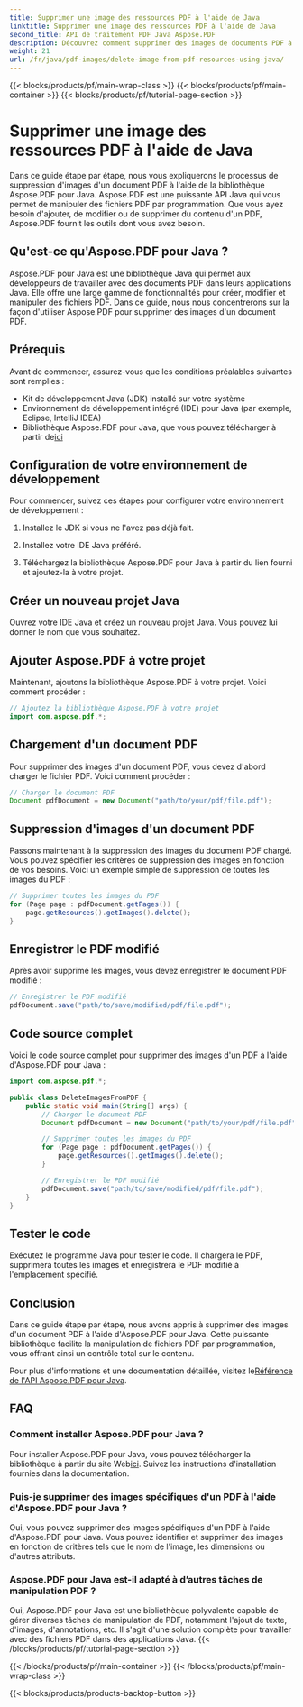 ```yaml
---
title: Supprimer une image des ressources PDF à l'aide de Java
linktitle: Supprimer une image des ressources PDF à l'aide de Java
second_title: API de traitement PDF Java Aspose.PDF
description: Découvrez comment supprimer des images de documents PDF à l'aide d'Aspose.PDF pour Java. Guide étape par étape avec code source pour une manipulation efficace des PDF.
weight: 21
url: /fr/java/pdf-images/delete-image-from-pdf-resources-using-java/
---
```


{{< blocks/products/pf/main-wrap-class >}}
{{< blocks/products/pf/main-container >}}
{{< blocks/products/pf/tutorial-page-section >}}

# Supprimer une image des ressources PDF à l'aide de Java


Dans ce guide étape par étape, nous vous expliquerons le processus de suppression d'images d'un document PDF à l'aide de la bibliothèque Aspose.PDF pour Java. Aspose.PDF est une puissante API Java qui vous permet de manipuler des fichiers PDF par programmation. Que vous ayez besoin d'ajouter, de modifier ou de supprimer du contenu d'un PDF, Aspose.PDF fournit les outils dont vous avez besoin.

## Qu'est-ce qu'Aspose.PDF pour Java ?

Aspose.PDF pour Java est une bibliothèque Java qui permet aux développeurs de travailler avec des documents PDF dans leurs applications Java. Elle offre une large gamme de fonctionnalités pour créer, modifier et manipuler des fichiers PDF. Dans ce guide, nous nous concentrerons sur la façon d'utiliser Aspose.PDF pour supprimer des images d'un document PDF.

## Prérequis

Avant de commencer, assurez-vous que les conditions préalables suivantes sont remplies :

- Kit de développement Java (JDK) installé sur votre système
- Environnement de développement intégré (IDE) pour Java (par exemple, Eclipse, IntelliJ IDEA)
-  Bibliothèque Aspose.PDF pour Java, que vous pouvez télécharger à partir de[ici](https://releases.aspose.com/pdf/java/)

## Configuration de votre environnement de développement

Pour commencer, suivez ces étapes pour configurer votre environnement de développement :

1. Installez le JDK si vous ne l'avez pas déjà fait.

2. Installez votre IDE Java préféré.

3. Téléchargez la bibliothèque Aspose.PDF pour Java à partir du lien fourni et ajoutez-la à votre projet.

## Créer un nouveau projet Java

Ouvrez votre IDE Java et créez un nouveau projet Java. Vous pouvez lui donner le nom que vous souhaitez.

## Ajouter Aspose.PDF à votre projet

Maintenant, ajoutons la bibliothèque Aspose.PDF à votre projet. Voici comment procéder :

```java
// Ajoutez la bibliothèque Aspose.PDF à votre projet
import com.aspose.pdf.*;
```

## Chargement d'un document PDF

Pour supprimer des images d'un document PDF, vous devez d'abord charger le fichier PDF. Voici comment procéder :

```java
// Charger le document PDF
Document pdfDocument = new Document("path/to/your/pdf/file.pdf");
```

## Suppression d'images d'un document PDF

Passons maintenant à la suppression des images du document PDF chargé. Vous pouvez spécifier les critères de suppression des images en fonction de vos besoins. Voici un exemple simple de suppression de toutes les images du PDF :

```java
// Supprimer toutes les images du PDF
for (Page page : pdfDocument.getPages()) {
    page.getResources().getImages().delete();
}
```

## Enregistrer le PDF modifié

Après avoir supprimé les images, vous devez enregistrer le document PDF modifié :

```java
// Enregistrer le PDF modifié
pdfDocument.save("path/to/save/modified/pdf/file.pdf");
```

## Code source complet

Voici le code source complet pour supprimer des images d'un PDF à l'aide d'Aspose.PDF pour Java :

```java
import com.aspose.pdf.*;

public class DeleteImagesFromPDF {
    public static void main(String[] args) {
        // Charger le document PDF
        Document pdfDocument = new Document("path/to/your/pdf/file.pdf");

        // Supprimer toutes les images du PDF
        for (Page page : pdfDocument.getPages()) {
            page.getResources().getImages().delete();
        }

        // Enregistrer le PDF modifié
        pdfDocument.save("path/to/save/modified/pdf/file.pdf");
    }
}
```

## Tester le code

Exécutez le programme Java pour tester le code. Il chargera le PDF, supprimera toutes les images et enregistrera le PDF modifié à l'emplacement spécifié.

## Conclusion

Dans ce guide étape par étape, nous avons appris à supprimer des images d'un document PDF à l'aide d'Aspose.PDF pour Java. Cette puissante bibliothèque facilite la manipulation de fichiers PDF par programmation, vous offrant ainsi un contrôle total sur le contenu.

 Pour plus d'informations et une documentation détaillée, visitez le[Référence de l'API Aspose.PDF pour Java](https://reference.aspose.com/pdf/java/).

## FAQ

### Comment installer Aspose.PDF pour Java ?

 Pour installer Aspose.PDF pour Java, vous pouvez télécharger la bibliothèque à partir du site Web[ici](https://releases.aspose.com/pdf/java/). Suivez les instructions d'installation fournies dans la documentation.

### Puis-je supprimer des images spécifiques d'un PDF à l'aide d'Aspose.PDF pour Java ?

Oui, vous pouvez supprimer des images spécifiques d'un PDF à l'aide d'Aspose.PDF pour Java. Vous pouvez identifier et supprimer des images en fonction de critères tels que le nom de l'image, les dimensions ou d'autres attributs.

### Aspose.PDF pour Java est-il adapté à d’autres tâches de manipulation PDF ?

Oui, Aspose.PDF pour Java est une bibliothèque polyvalente capable de gérer diverses tâches de manipulation de PDF, notamment l'ajout de texte, d'images, d'annotations, etc. Il s'agit d'une solution complète pour travailler avec des fichiers PDF dans des applications Java.
{{< /blocks/products/pf/tutorial-page-section >}}

{{< /blocks/products/pf/main-container >}}
{{< /blocks/products/pf/main-wrap-class >}}

{{< blocks/products/products-backtop-button >}}
